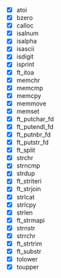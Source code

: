 -   [x] atoi
-   [x] bzero
-   [x] calloc
-   [x] isalnum
-   [x] isalpha
-   [x] isascii
-   [x] isdigit
-   [x] isprint
-   [x] ft_itoa
-   [x] memchr
-   [x] memcmp
-   [x] memcpy
-   [x] memmove
-   [x] memset
-   [x] ft_putchar_fd
-   [x] ft_putendl_fd
-   [x] ft_putnbr_fd
-   [x] ft_putstr_fd
-   [x] ft_split
-   [x] strchr
-   [x] strncmp
-   [x] strdup
-   [x] ft_striteri
-   [x] ft_strjoin
-   [x] strlcat
-   [x] strlcpy
-   [x] strlen
-   [x] ft_strmapi
-   [x] strnstr
-   [x] strrchr
-   [x] ft_strtrim
-   [x] ft_substr
-   [x] tolower
-   [x] toupper
